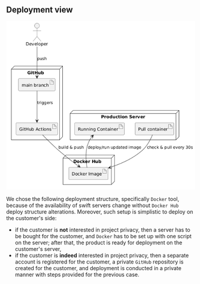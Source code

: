## Deployment view
![](https://github.com/SWP2025/schedule-builder-backend/blob/main/docs/architecture/deployment-view/deploymentDiagram.png)

We chose the following deployment structure, specifically `Docker` tool,
because of the availability of swift servers change without `Docker Hub` deploy
structure alterations. Moreover, such setup is simplistic to deploy on the
customer's side:
- if the customer is **not** interested in project privacy, then a server
has to be bought for the customer, and `Docker` has to be set up with one
script on the server; after that, the product is ready for deployment on
the customer's server,
- if the customer is **indeed** interested in project privacy, then a separate
account is registered for the customer, a private `GitHub` repository is created
for the customer, and deployment is conducted in a private manner with steps provided
for the previous case. 
